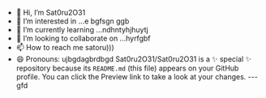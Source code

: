 - 👋 Hi, I’m Sat0ru2O31
- 👀 I’m interested in ...e bgfsgn ggb
- 🌱 I’m currently learning ...ndhntyhjhuytj
- 💞️ I’m looking to collaborate on ...hyrfgbf
- 📫 How to reach me satoru)))
- 😄 Pronouns: ujbgdagbrdbgd
Sat0ru2O31/Sat0ru2O31 is a ✨ special ✨ repository because its `README.md` (this file) appears on your GitHub profile.
You can click the Preview link to take a look at your changes.
---gfd
